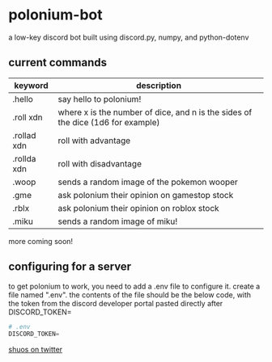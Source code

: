 # polonium-bot
a low-key discord bot built using discord.py, numpy, and python-dotenv

## current commands
keyword | description
--------|---------
.hello | say hello to polonium!
.roll xdn | where x is the number of dice, and n is the sides of the dice (1d6 for example)
.rollad xdn | roll with advantage
.rollda xdn | roll with disadvantage
.woop | sends a random image of the pokemon wooper
.gme | ask polonium their opinion on gamestop stock
.rblx | ask polonium their opinion on roblox stock
.miku | sends a random image of miku!

more coming soon!

## configuring for a server
to get polonium to work, you need to add a .env file to configure it. create a file named ".env". the contents of the file should be the below code, with the token from the discord developer portal pasted directly after DISCORD_TOKEN=
```python
# .env
DISCORD_TOKEN=
```
[shuos on twitter](https://twitter.com/home)
